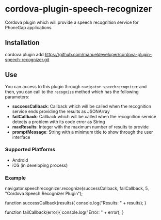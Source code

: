 <!---
	Licensed to the Apache Software Foundation (ASF) under one
	or more contributor license agreements.  See the NOTICE file
	distributed with this work for additional information
	regarding copyright ownership.  The ASF licenses this file
	to you under the Apache License, Version 2.0 (the
	"License"); you may not use this file except in compliance
	with the License.  You may obtain a copy of the License at

	  http://www.apache.org/licenses/LICENSE-2.0

	Unless required by applicable law or agreed to in writing,
	software distributed under the License is distributed on an
	"AS IS" BASIS, WITHOUT WARRANTIES OR CONDITIONS OF ANY
	KIND, either express or implied.  See the License for the
	specific language governing permissions and limitations
	under the License.
-->

cordova-plugin-speech-recognizer
================================

Cordova plugin which will provide a speech recognition service for PhoneGap applications

## Installation

cordova plugin add https://github.com/manueldeveloper/cordova-plugin-speech-recognizer.git

## Use

You can access to this plugin through `navigator.speechrecognizer` and then, you can call to the `recognize` method which has the following parameters:

- __successCallback__: Callback which will be called when the recognition service ends providing the results as JSONArray
- __failCallback__: Callback which will be called when the recognition service detects a problem with its code error as String
- __maxResults__: Integer with the maximum number of results to provide
- __promptMessage__: String with a minimum title to show through the user interface

### Supported Platforms

- Android
- iOS (in developing process)

### Example

navigator.speechrecognizer.recognize(successCallback, failCallback, 5, "Cordova Speech Recognizer Plugin");

function successCallback(results){
	console.log("Results: " + results);
}

function failCallback(error){
	console.log("Error: " + error);
}
